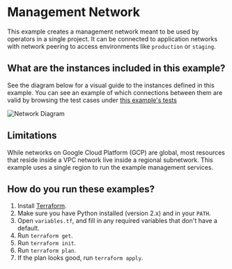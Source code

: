 # Management Network

This example creates a management network meant to be used by operators in a single project. It can be connected to
application networks with network peering to access environments like `production` or `staging`.

## What are the instances included in this example?

See the diagram below for a visual guide to the instances defined in this example. You can see an example of which
connections between them are valid by browsing the test cases under [this example's tests](../../test/management_network_test.go)

![Network Diagram](https://raw.githubusercontent.com/tnn-gruntwork-io/terraform-google-network/master/.img/management-network-diagram.png)

## Limitations

While networks on Google Cloud Platform (GCP) are global, most resources that reside inside a VPC network live inside a
regional subnetwork. This example uses a single region to run the example management services.

## How do you run these examples?

1. Install [Terraform](https://www.terraform.io/).
1. Make sure you have Python installed (version 2.x) and in your `PATH`.
1. Open `variables.tf`,  and fill in any required variables that don't have a
default.
1. Run `terraform get`.
1. Run `terraform init`.
1. Run `terraform plan`.
1. If the plan looks good, run `terraform apply`.
